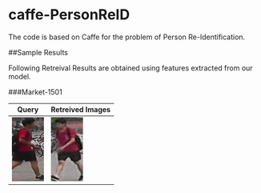 
# caffe-PersonReID

The code is based on Caffe for the problem of Person Re-Identification. 

##Sample Results 

Following Retreival Results are obtained using features extracted from our model.

###Market-1501

Query | Retreived Images |
------| ---------------  |
![](ReID/sampleResults/0004_c1s6_016996_02.jpg) | ![](ReID/sampleResults/0004_c5s3_066212_01.jpg)| ![](ReID/sampleResults/0004_c3s3_065619_02.jpg) ![](ReID/sampleResults/0033_c1s6_014296_04.jpg) ![](ReID/sampleResults/1136_c5s3_073612_06.jpg) ![](ReID/sampleResults/1301_c5s3_031815_02.jpg) ![](ReID/sampleResults/0804_c3s2_096753_01.jpg)   |


